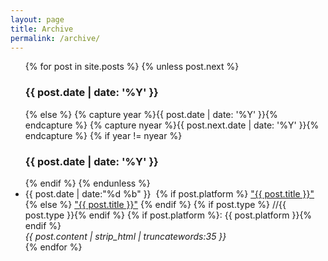 ```yaml
---
layout: page
title: Archive
permalink: /archive/
---
```


<ul class="archive">
  {% for post in site.posts %}
    {% unless post.next %}
      <h3 class="mono">{{ post.date | date: '%Y' }}</h3>
    {% else %}
      {% capture year %}{{ post.date | date: '%Y' }}{% endcapture %}
      {% capture nyear %}{{ post.next.date | date: '%Y' }}{% endcapture %}
      {% if year != nyear %}
        <h3 class="mono">{{ post.date | date: '%Y' }}</h3>
      {% endif %}
    {% endunless %}
    <li>
      <span class="mono">{{ post.date | date:"%d&nbsp;%b" }}</span>&nbsp;
      {% if post.platform %}
        <a href="{{ post.exturl }}">"{{ post.title }}"</a>
      {% else %}
        <a href="{{ post.url }}">"{{ post.title }}"</a>
      {% endif %}
      {% if post.type %}<span class="grey"> //{{ post.type }}</span>{% endif %}
      {% if post.platform %}<span class="grey">: {{ post.platform }}</span>{% endif %}
      <br>
      <em>{{ post.content | strip_html | truncatewords:35 }}</em>
    </li>
  {% endfor %}
</ul>
